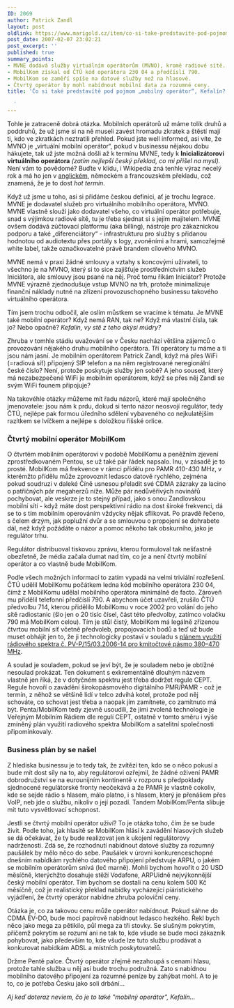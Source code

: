 ```yaml
---
ID: 2069
author: Patrick Zandl
layout: post
oldlink: https://www.marigold.cz/item/co-si-take-predstavite-pod-pojmom-%e2%80%9emobilny-operator%e2%80%9c-kefalin
post_date: 2007-02-07 23:02:21
post_excerpt: ''
published: true
summary_points:
- MVNE dodává služby virtuálním operátorům (MVNO), kromě radiové sítě.
- MobilKom získal od ČTÚ kód operátora 230 04 a předčíslí 790.
- MobilKom se zaměří spíše na datové služby než na hlasové.
- Čtvrtý operátor by mohl nabídnout mobilní data za rozumné ceny.
title: 'Čo si také predstavítě pod pojmom „mobilný operátor“, Kefalín?

  '
---
```


<texy>Tohle je zatraceně dobrá otázka. Mobilních operátorů už máme tolik druhů a poddruhů, že už jsme si na ně museli zavést hromadu zkratek a štěstí mají ti, kdo ve zkratkách neztratili přehled. Pokud jste well informed, asi víte, že MVNO je „virtuální mobilní operátor“, pokud v businessu nějakou dobu hákujete, tak už jste možná došli až k termínu MVNE, tedy k <strong>Inicializátorovi virtuálního operátora</strong> <em>(zatím nejlepší český překlad, co mi přišel na mysl). </em>Není vám to povědomé? Buďte v klidu, i Wikipedia zná tenhle výraz necelý rok a má ho jen v <a href="http://en.wikipedia.org/wiki/MVNE">anglickém</a>, německém a francouzském překladu, což znamená, že je to dost <em>hot termín</em>. 

Když už jsme u toho, asi si přidáme českou definici, ať je trochu legrace. MVNE je dodavatel služeb pro virtuálního mobilního operátora, MVNO. MVNE vlastně slouží jako dodavatel všeho, co virtuální operátor potřebuje, snad s výjimkou radiové sítě, tu je třeba sjednat si s jejím majitelem. MVNE ovšem dodává zúčtovací platformu (aka billing), nástroje pro zákaznickou podporu a také „diferenciátory“ - infrastrukturu pro služby s přidanou hodnotou od audiotextu přes portály s logy, zvoněními a hrami, samozřejmě white label, takže označkovatelné právě brandem cílového MVNO. 

MVNE nemá v praxi žádné smlouvy a vztahy s koncovými uživateli, to všechno je na MVNO, který si to sice zajišťuje prostřednictvím služeb Iniciátora, ale smlouvy jsou psané na něj. Proč tomu říkám Iniciátor? Protože MVNE výrazně zjednodušuje vstup MVNO na trh, protože minimalizuje finanční náklady nutné na zřízení provozuschopného businessu takového virtuálního operátora. 

Tím jsem trochu odbočil, ale oslím můstkem se vracíme k tématu. Je MVNE také mobilní operátor? Když nemá RAN, tak ne? Když má vlastní čísla, tak jo? Nebo opačně? <em>Kefalín, vy stě z teho akýsi múdry?</em>

Zhruba v tomhle stádiu uvažování se v Česku nachází většina zájemců o provozování nějakého druhu mobilního operátora. Tři operátory tu máme a ti jsou nám jasní. Je mobilním operátorem Patrick Zandl, když má přes WiFi (=radiová síť) připojený SIP telefon a na něm registrované neregionální české číslo? Není, protože poskytuje služby jen sobě? A jeho soused, který má nezabezpečené WiFi je mobilním operátorem, když se přes něj Zandl se svým WiFi founem připojuje?

<!--more-->

Na takovéhle otázky můžeme mít řadu názorů, které mají společného jmenovatele: jsou nám k prdu, dokud si tento názor neosvojí regulátor, tedy ČTÚ, nejlépe pak formou úředního sdělení vybaveného co nejkulatějším razítkem se lvíčkem a nejlépe s doložkou říšské orlice. 

<h3>Čtvrtý mobilní operátor MobilKom</h3>

O čtvrtém mobilním operátorovi v podobě MobilKomu a peněžním zjevení zprostředkovaném Pentou, se už také pár řádek napsalo. Inu, v zásadě je to prosté. MobilKom má frekvence v rámci přídělu pro PAMR 410-430 MHz, v kterémžto přídělu může zprovoznit ledasco datově rychlého, zejména pokud soudruzi v daleké Číně usnesou přeladit své CDMA zázraky za lacino o patřičných pár megaherzů níže. Může pár nedůvěřivých novinářů pochybovat, ale veskrze je to stejný případ, jako s onou Zandlovskou mobilní sítí - když máte dost perspektivní rádio na dost široké frekvenci, dá se to s tím mobilním operováním vždycky nějak sflikovat. Po pravdě řečeno, s čelem drzým, jak poplužní dvůr a se smlouvou o propojení se dohrabete dál, než když požádáte o názor a pomoc někoho tak obskurního, jako je regulátor trhu. 

Regulátor distribuoval tiskovou zprávu, kterou formuloval tak nešťastně obezřetně, že média začala dumat nad tím, co je a není čtvrtý mobilní operátor a co vlastně bude MobilKom.  

Podle všech možných informací to zatím vypadá na velmi triviální rozřešení. ČTÚ udělil MobilKomu počátkem ledna kód mobilního operátora 230 04, čímž z MobilKomu udělal mobilního operátora minimálně de facto. Zároveň mu přidělil telefonní předčíslí 790. A abychom účet uzavřeli, zrušilo ČTÚ předvolbu 714, kterou přidělilo MobilKomu v roce 2002 pro volání do jeho sítě radiostanic (šlo jen o 20 tisíc čísel, část této předvolby, zatímco volačku 790 má MobilKom celou). Tím je stůl čistý, MobilKom má legálně zřízenou čtvrtou mobilní síť včetně předvoleb, propojovacích bodů a teď už bude muset obhájit jen to, že ji technologicky postaví v souladu s <a href="http://www.ctu.cz/1/download/Plan%20vyuziti%20radioveho%20spektra/PV-P-15-03.2006-14.pdf">plánem využití rádiového spektra č. PV-P/15/03.2006-14 pro kmitočtové pásmo 380–470 MHz</a>.

A soulad je souladem, pokud se jeví být, že je souladem nebo je obtížné nesoulad prokázat. Ten dokument s exkrementálně dlouhým názvem vlastně jen říká, že v dotyčném spektru jest třeba dodržet regule CEPT. Regule hovoří o zavádění širokopásmového digitálního PMR/PAMR - což je termín, z něhož se většině lidí v telco zdvihá kotel, protože pod něj schováte, co schovat jest třeba a naopak jím zamítnete, co zamítnuto má být. Penta/MobilKom tedy zjevně usoudili, že jimi zvolená technologie je Veřejným Mobilním Rádiem dle regulí CEPT, ostatně v tomto směru i výše zmíněný plán využití radiového spektra MobilKom a satelitní společnosti připomínkovaly.

<h3>Business plán by se našel</h3>

Z hlediska businessu je to tedy tak, že zvítězí ten, kdo se o něco pokusí a bude mít dost síly na to, aby regulátorovi ozřejmil, že žádné oživení PAMR dobrodružství se na eurounijním kontinentě v rozporu s předpoklady sjednocené regulátorské fronty neočekává a že PAMR je vlastně cokoliv, kde se sejde rádio s hlasem, málo platno, i s hlasem, který je přenášem přes VoIP, neb jde o službu, nikoliv o její pozadí. Tandem MobilKom/Penta slibuje mít tuto vysvětlovací schopnost. 

Jestli se čtvrtý mobilní operátor uživí? To je otázka toho, čím že se bude živit. Podle toho, jak hlasitě se MobilKom hlásí k zavádění hlasových služeb se dá očekávat, že ty bude realizovat jen k ukojení regulátorovy nadrženosti. Zdá se, že rozhodnutí nabídnout datové služby za rozumný paušálek by mělo něco do sebe. Paušálek v úrovni konkurenceschopné dnešním nabídkám rychlého datového připojení předstvuje ARPU, o jakém se mobilním operátorům snívá (leč marně). Mohli bychom hovořit o 20 USD měsíčně, kterýchžto dosahuje stěží Vodafone, ARPUidně nejvýkonnější český mobilní operátor. Tím bychom se dostali na cenu kolem 500 Kč měsíčně, což je realistický překlad nabídky vycházející píáristického vyjádření, že čtvrtý operátor nabídne zhruba poloviční ceny.

Otázka je, co za takovou cenu může operátor nabídnout. Pokud sáhne do CDMA EV-DO, bude moci papírově nabídnout ledasco hezkého. Řekl bych něco jako mega za pětikilo, půl mega za tři stovky. Se slušným pokrytím, přičemž pokrytím se rozumí ani ne tak to, kde všude se bude moci zákazník pohybovat, jako především to, kde všude lze tuto službu prodávat a konkurovat nabídkám ADSL a místních poskytovatelů. 

Držme Pentě palce. Čtvrtý operátor zřejmě nezahoupá s cenami hlasu, protože tahle služba u něj asi bude trochu podružná. Zato s nabídnou mobilního datového připojení za rozumné peníze by zahýbat mohl. A to je to, co je potřeba Česku jako soli drbání...

<em>Aj keď doteraz neviem, čo je to také "mobilný operátor", Kefalín...</em>